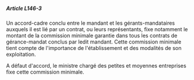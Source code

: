 ##### Article L146-3

Un accord-cadre conclu entre le mandant et les gérants-mandataires auxquels il est lié par un contrat, ou leurs représentants, fixe notamment le montant de la commission minimale garantie dans tous les contrats de gérance-mandat conclus par ledit mandant. Cette commission minimale tient compte de l'importance de l'établissement et des modalités de son exploitation.

A défaut d'accord, le ministre chargé des petites et moyennes entreprises fixe cette commission minimale.

